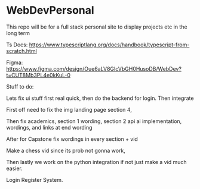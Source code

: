 # WebDevPersonal
This repo will be for a full stack personal site to display projects etc in the long term


Ts Docs: https://www.typescriptlang.org/docs/handbook/typescript-from-scratch.html


Figma: https://www.figma.com/design/Oue6aLV8GIcVbGH0HusoDB/WebDev?t=CUT8Mb3PL4e0kKuL-0



Stuff to do:

Lets fix ui stuff first real quick, then do the backend for login.
Then integrate



First off need to fix the img landing page section 4,    

Then fix academics, section 1 wording, section 2 api ai implementation, wordings, and links at end       wording

After for Capstone fix wordings in every section + vid 

Make a chess vid since its prob not gonna work,           

Then lastly we work on the python integration if not just make a vid much easier.

Login Register System.
